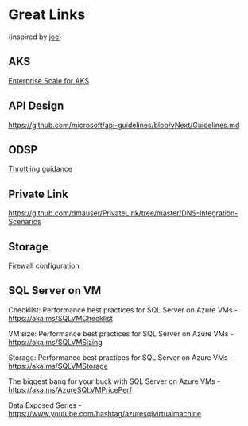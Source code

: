 # Great Links
(inspired by [joe](https://github.com/jhealy/awesome))

## AKS 
[Enterprise Scale for AKS](https://github.com/azure/enterprise-scale-for-aks)

## API Design
https://github.com/microsoft/api-guidelines/blob/vNext/Guidelines.md

## ODSP 
[Throttling guidance](https://dev.azure.com/svarukal/SPO%20Throttling/_wiki/wikis/SPO-Throttling.wiki/1/SharePoint-Online-Throttling-Guidance)

## Private Link
https://github.com/dmauser/PrivateLink/tree/master/DNS-Integration-Scenarios

## Storage
[Firewall configuration](https://docs.microsoft.com/en-us/azure/storage/common/storage-network-security?tabs=azure-portal)

## SQL Server on VM
Checklist: Performance best practices for SQL Server on Azure VMs - https://aka.ms/SQLVMChecklist

VM size: Performance best practices for SQL Server on Azure VMs - https://aka.ms/SQLVMSizing

Storage: Performance best practices for SQL Server on Azure VMs - https://aka.ms/SQLVMStorage

The biggest bang for your buck with SQL Server on Azure VMs - https://aka.ms/AzureSQLVMPricePerf

Data Exposed Series - https://www.youtube.com/hashtag/azuresqlvirtualmachine
